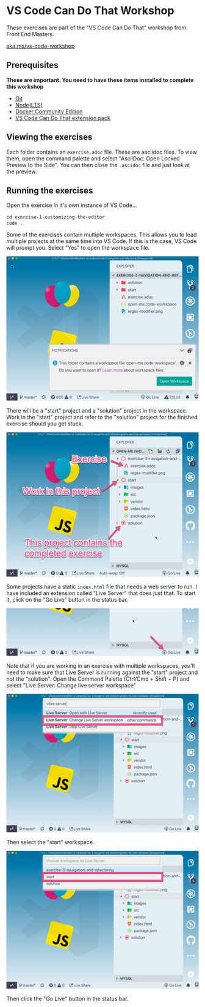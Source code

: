 # VS Code Can Do That Workshop

These exercises are part of the "VS Code Can Do That" workshop from Front End Masters.

[aka.ms/vs-code-workshop](aka.ms/vs-code-workshop)

## Prerequisites

**These are important. You need to have these items installed to complete this workshop**

- [Git](https://git-scm.com/downloads)
- [Node(LTS)](https://nodejs.org/en/)
- [Docker Community Edition](https://docs.docker.com/install/)
- [VS Code Can Do That extension pack](https://marketplace.visualstudio.com/items?itemName=burkeholland.vs-code-can-do-that)

## Viewing the exercises

Each folder contains an `exercise.adoc` file. These are asciidoc files. To view them, open the command palette and select "AsciiDoc: Open Locked Preview to the Side". You can then close the `.ascidoc` file and just look at the preview.

## Running the exercises

Open the exercise in it's own instance of VS Code...

```
cd exercise-1-customizing-the-editor
code .
```

Some of the exercises contain multiple workspaces. This allows you to load multiple projects at the same time into VS Code. If this is the case, VS Code will prompt you. Select "Yes" to open the workspace file.

![](images/open-workspace.png)

There will be a "start" project and a "solution" project in the workspace. Work in the "start" project and refer to the "solution" project for the finished exercise should you get stuck.

![](images/exercise-start-solution.png)

Some projects have a static `index.html` file that needs a web server to run. I have included an extension called "Live Server" that does just that. To start it, click on the "Go Live" button in the status bar.

![](images/go-live.png)

Note that if you are working in an exercise with multiple workspaces, you'll need to make sure that Live Server is running against the "start" project and not the "solution". Open the Command Palette (Ctrl/Cmd + Shift + P) and select "Live Server: Change live server workspace"

![](images/change-workspace.png)

Then select the "start" workspace.

![](images/select-start-workspace.png)

Then click the "Go Live" button in the status bar.

